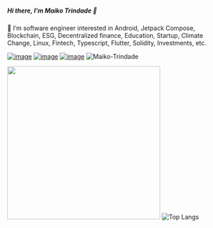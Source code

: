 ##### Hi there, I'm Maiko Trindade 👋

🔭 I’m software engineer interested in Android, Jetpack Compose, Blockchain, ESG, Decentralized finance, Education, Startup, Climate Change, Linux, Fintech, Typescript, Flutter, Solidity, Investments, etc.

<a href="https://www.linkedin.com/in/maikotrindade/">![image](https://img.shields.io/badge/LinkedIn-0077B5?style=for-the-badge&logo=linkedin&logoColor=white)</a>
<a href="https://twitter.com/maikotrindade">![image](https://img.shields.io/badge/Twitter-1DA1F2?style=for-the-badge&logo=twitter&logoColor=white)</a>
<a href="https://maikotrindade.github.io/">![image](https://img.shields.io/badge/website-383838?style=for-the-badge)</a>
<img src="https://komarev.com/ghpvc/?username=maikotrindade&label=Profile%20views&color=0e75b6&style=flat" alt="Maiko-Trindade" /> 


<span> <a href="#"><img src="https://github-readme-stats.vercel.app/api?username=maikotrindade&show_icons=true&count_private=true&theme=dracula&hide=prs,issues,contribs" width="350"></a> </span>
<span> ![Top Langs](https://github-readme-stats.vercel.app/api/top-langs/?username=maikotrindade&theme=dracula&hide=java,css,html,ruby,makefile,objective-c) </span>

